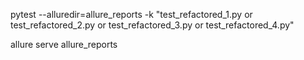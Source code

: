pytest --alluredir=allure_reports -k "test_refactored_1.py or test_refactored_2.py or test_refactored_3.py or test_refactored_4.py"

allure serve allure_reports